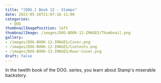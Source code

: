 ```yaml
---
title: "[DOG.] Book 12 - Stamps"
date: 2023-05-26T21:07:16-11:00
categories:
  - DOG
thumbnailImagePosition: left
thumbnailImage: /images/DOG-BOOK-12-IMAGES/Thumbnail.png
gallery: 
- /images/DOG-BOOK-12-IMAGES/Cover.png
- /images/DOG-BOOK-12-IMAGES/Contents.png
- /images/DOG-BOOK-12-IMAGES/Rear-Cover.png
draft: false
---
```

In the twelth book of the DOG. series, you learn about Stamp's miserable backstory.